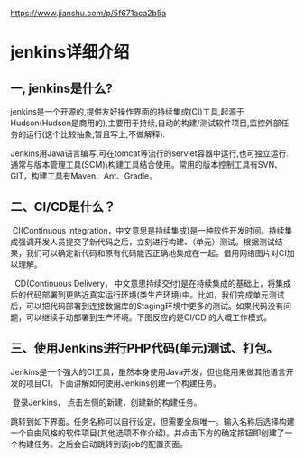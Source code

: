 
https://www.jianshu.com/p/5f671aca2b5a


# jenkins详细介绍
## 一, jenkins是什么?
jenkins是一个开源的,提供友好操作界面的持续集成(CI)工具,起源于Hudson(Hudson是商用的),主要用于持续,自动的构建/测试软件项目,监控外部任务的运行(这个比较抽象,暂且写上,不做解释).

Jenkins用Java语言编写,可在tomcat等流行的servlet容器中运行,也可独立运行.通常与版本管理工具(SCM)\构建工具结合使用。常用的版本控制工具有SVN、GIT，构建工具有Maven、Ant、Gradle。

## 二、CI/CD是什么？
 CI(Continuous integration，中文意思是持续集成)是一种软件开发时间。持续集成强调开发人员提交了新代码之后，立刻进行构建、（单元）测试。根据测试结果，我们可以确定新代码和原有代码能否正确地集成在一起。借用网络图片对CI加以理解。



   CD(Continuous Delivery， 中文意思持续交付)是在持续集成的基础上，将集成后的代码部署到更贴近真实运行环境(类生产环境)中。比如，我们完成单元测试后，可以把代码部署到连接数据库的Staging环境中更多的测试。如果代码没有问题，可以继续手动部署到生产环境。下图反应的是CI/CD 的大概工作模式。
 


## 三、使用Jenkins进行PHP代码(单元)测试、打包。

 Jenkins是一个强大的CI工具，虽然本身使用Java开发，但也能用来做其他语言开发的项目CI。下面讲解如何使用Jenkins创建一个构建任务。

 登录Jenkins， 点击左侧的新建，创建新的构建任务。



跳转到如下界面。任务名称可以自行设定，但需要全局唯一。输入名称后选择构建一个自由风格的软件项目(其他选项不作介绍)。并点击下方的确定按钮即创建了一个构建任务。之后会自动跳转到该job的配置页面。

